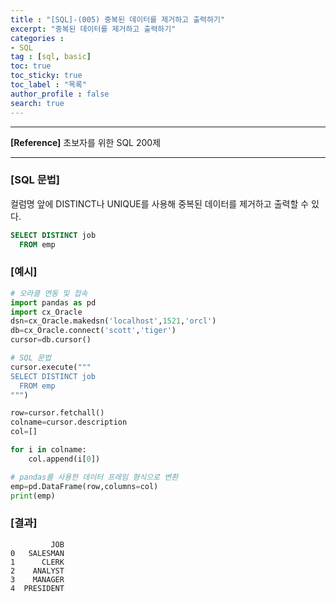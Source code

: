 ```yaml
---
title : "[SQL]-(005) 중복된 데이터를 제거하고 출력하기"
excerpt: "중복된 데이터를 제거하고 출력하기"
categories :
- SQL
tag : [sql, basic]
toc: true
toc_sticky: true
toc_label : "목록"
author_profile : false
search: true
---
```


---
**[Reference]** 초보자를 위한 SQL 200제

---
### [SQL 문법]
컬럼명 앞에 DISTINCT나 UNIQUE를 사용해 중복된 데이터를 제거하고 출력할 수 있다.
```sql
SELECT DISTINCT job
  FROM emp
```
### [예시]
```python
# 오라클 연동 및 접속
import pandas as pd
import cx_Oracle
dsn=cx_Oracle.makedsn('localhost',1521,'orcl')
db=cx_Oracle.connect('scott','tiger')
cursor=db.cursor()

# SQL 문법
cursor.execute("""
SELECT DISTINCT job
  FROM emp
""")

row=cursor.fetchall()
colname=cursor.description
col=[]

for i in colname:
    col.append(i[0])

# pandas를 사용한 데이터 프레임 형식으로 변환
emp=pd.DataFrame(row,columns=col)
print(emp)
```
### [결과]

             JOB
    0   SALESMAN
    1      CLERK
    2    ANALYST
    3    MANAGER
    4  PRESIDENT
    
